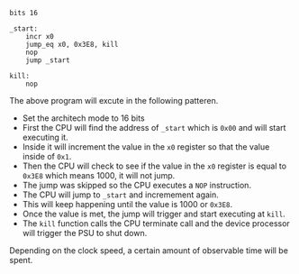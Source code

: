 ```axsm
bits 16

_start:
	incr x0
	jump_eq x0, 0x3E8, kill
	nop
	jump _start
	
kill:
	nop
```

The above program will excute in the following patteren.
 - Set the architech mode to 16 bits
 - First the CPU will find the address of `_start` which is `0x00` and will start executing it.
 - Inside it will increment the value in the `x0` register so that the value inside of `0x1`.
 - Then the CPU will check to see if the value in the `x0` register is equal to `0x3E8` which means 1000, it will not jump.
 - The jump was skipped so the CPU executes a `NOP` instruction.
 - The CPU will jump to `_start` and incremement again. 
 - This will keep happening until the value is 1000 or `0x3E8`.
 - Once the value is met, the jump will trigger and start executing at `kill`.
 - The `kill` function calls the CPU terminate call and the device processor will trigger the PSU to shut down.


Depending on the clock speed, a certain amount of observable time will be spent.
